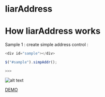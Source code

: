 liarAddress
===========



How liarAddress works
==========

Sample 1 : create simple address control : 

```javascript
<div id="sample"></div>

$("#sample").simpAddr();

>>> 
```
![alt text](https://dl.dropboxusercontent.com/u/23971112/github/liaraddress.jpg "Title")

[DEMO](http://jsbin.com/momawo/1/)
